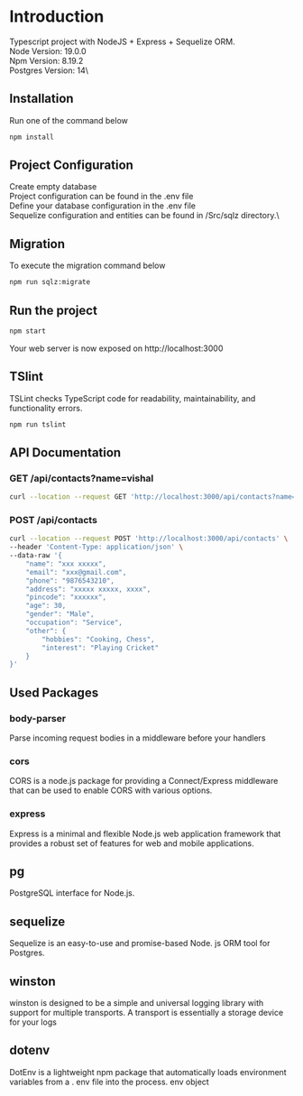 
# Introduction
  Typescript project with NodeJS + Express + Sequelize ORM.\
  Node Version: 19.0.0\
  Npm Version: 8.19.2\
  Postgres Version: 14\

## Installation
Run one of the command below
```bash
npm install
```

## Project Configuration
  Create empty database\
  Project configuration can be found in the .env file\
  Define your database configuration in the .env file\
  Sequelize configuration and entities can be found in /Src/sqlz directory.\

## Migration
To execute the migration command below
```bash
npm run sqlz:migrate
```

## Run the project
```bash
npm start
```
Your web server is now exposed on http://localhost:3000

## TSlint 
TSLint checks TypeScript code for readability, maintainability, and functionality errors.
```bash
npm run tslint
```

## API Documentation 
### GET /api/contacts?name=vishal
```bash
curl --location --request GET 'http://localhost:3000/api/contacts?name=xxx'
```

### POST /api/contacts
```bash
curl --location --request POST 'http://localhost:3000/api/contacts' \
--header 'Content-Type: application/json' \
--data-raw '{
    "name": "xxx xxxxx",
    "email": "xxx@gmail.com",
    "phone": "9876543210",
    "address": "xxxxx xxxxx, xxxx",
    "pincode": "xxxxxx",
    "age": 30,
    "gender": "Male",
    "occupation": "Service",
    "other": {
        "hobbies": "Cooking, Chess",
        "interest": "Playing Cricket"
    }
}'
```

## Used Packages 
### body-parser
Parse incoming request bodies in a middleware before your handlers
### cors 
CORS is a node.js package for providing a Connect/Express middleware that can be used to enable CORS with various options.
### express
Express is a minimal and flexible Node.js web application framework that provides a robust set of features for web and mobile applications.
## pg
PostgreSQL interface for Node.js.
## sequelize
Sequelize is an easy-to-use and promise-based Node. js ORM tool for Postgres.
## winston
winston is designed to be a simple and universal logging library with support for multiple transports. A transport is essentially a storage device for your logs
## dotenv
DotEnv is a lightweight npm package that automatically loads environment variables from a . env file into the process. env object
